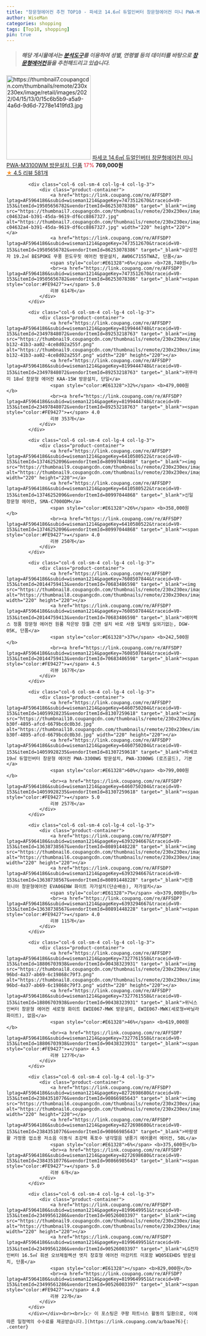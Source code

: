 ```yaml
---
title: "창문형에어컨 추천 TOP10 - 파세코 14.6㎡ 듀얼인버터 창문형에어컨 미니 PWA-M3100WM 방문설치, 단품"
author: WiseMan
categories: shopping
tags: [Top10, shopping]
pin: true
---
```


> ##### 해당 게시물에서는 [**분석도구**](https://itemscout.io/)를 이용하여 **성별**, **연령별** 등의 데이터를 바탕으로 [**창문형에어컨**](https://link.coupang.com/a/baae76)들을 추천해드리고 있습니다.
<div class="container"><div class="row">
            <div class="col-6 col-sm-4 col-lg-4 col-lg-3">
                <div class="product-container">
                    <a href="https://link.coupang.com/re/AFFSDP?lptag=AF5964186&subid=wiseman1214&pageKey=6460552465&traceid=V0-153&itemId=14058858409&vendorItemId=81306199546" target="_blank"><img src="https://thumbnail7.coupangcdn.com/thumbnails/remote/230x230ex/image/retail/images/2022/04/15/13/0/15c6b5b9-a5a9-4a6d-9d6d-7278e1419fd3.jpg" alt="https://thumbnail7.coupangcdn.com/thumbnails/remote/230x230ex/image/retail/images/2022/04/15/13/0/15c6b5b9-a5a9-4a6d-9d6d-7278e1419fd3.jpg" width="220" height="220"></a>
                    <a href="https://link.coupang.com/re/AFFSDP?lptag=AF5964186&subid=wiseman1214&pageKey=6460552465&traceid=V0-153&itemId=14058858409&vendorItemId=81306199546" target="_blank">파세코 14.6㎡ 듀얼인버터 창문형에어컨 미니 PWA-M3100WM 방문설치, 단품</a>
                    <span style="color:#E61328">17%</span> <b>769,000원</b>
                    <br><a href="https://link.coupang.com/re/AFFSDP?lptag=AF5964186&subid=wiseman1214&pageKey=6460552465&traceid=V0-153&itemId=14058858409&vendorItemId=81306199546" target="_blank"><span style="color:#FE9427">★</span> 4.5
                    리뷰 581개</a>
                </div>
            </div>
            
            <div class="col-6 col-sm-4 col-lg-4 col-lg-3">
                <div class="product-container">
                    <a href="https://link.coupang.com/re/AFFSDP?lptag=AF5964186&subid=wiseman1214&pageKey=7473512670&traceid=V0-153&itemId=19505656782&vendorItemId=86253078386" target="_blank"><img src="https://thumbnail7.coupangcdn.com/thumbnails/remote/230x230ex/image/retail/images/1266987583327558-c04632a4-b391-45da-9619-df6cc8867327.jpg" alt="https://thumbnail7.coupangcdn.com/thumbnails/remote/230x230ex/image/retail/images/1266987583327558-c04632a4-b391-45da-9619-df6cc8867327.jpg" width="220" height="220"></a>
                    <a href="https://link.coupang.com/re/AFFSDP?lptag=AF5964186&subid=wiseman1214&pageKey=7473512670&traceid=V0-153&itemId=19505656782&vendorItemId=86253078386" target="_blank">삼성전자 19.2㎡ BESPOKE 무풍 윈도우핏 에어컨 방문설치, AW06C7155TWAZ, 단품</a>
                    <span style="color:#E61328">6%</span> <b>728,740원</b>
                    <br><a href="https://link.coupang.com/re/AFFSDP?lptag=AF5964186&subid=wiseman1214&pageKey=7473512670&traceid=V0-153&itemId=19505656782&vendorItemId=86253078386" target="_blank"><span style="color:#FE9427">★</span> 5.0
                    리뷰 614개</a>
                </div>
            </div>
            
            <div class="col-6 col-sm-4 col-lg-4 col-lg-3">
                <div class="product-container">
                    <a href="https://link.coupang.com/re/AFFSDP?lptag=AF5964186&subid=wiseman1214&pageKey=8199444748&traceid=V0-153&itemId=23497848072&vendorItemId=89253218763" target="_blank"><img src="https://thumbnail9.coupangcdn.com/thumbnails/remote/230x230ex/image/retail/images/2024/03/27/17/4/34d8a28b-b132-41b3-aa02-4ce8d02a255f.png" alt="https://thumbnail9.coupangcdn.com/thumbnails/remote/230x230ex/image/retail/images/2024/03/27/17/4/34d8a28b-b132-41b3-aa02-4ce8d02a255f.png" width="220" height="220"></a>
                    <a href="https://link.coupang.com/re/AFFSDP?lptag=AF5964186&subid=wiseman1214&pageKey=8199444748&traceid=V0-153&itemId=23497848072&vendorItemId=89253218763" target="_blank">귀뚜라미 18㎡ 창문형 에어컨 KAA-15W 방문설치, 단일</a>
                    <span style="color:#E61328">32%</span> <b>479,000원</b>
                    <br><a href="https://link.coupang.com/re/AFFSDP?lptag=AF5964186&subid=wiseman1214&pageKey=8199444748&traceid=V0-153&itemId=23497848072&vendorItemId=89253218763" target="_blank"><span style="color:#FE9427">★</span> 4.0
                    리뷰 353개</a>
                </div>
            </div>
            
            <div class="col-6 col-sm-4 col-lg-4 col-lg-3">
                <div class="product-container">
                    <a href="https://link.coupang.com/re/AFFSDP?lptag=AF5964186&subid=wiseman1214&pageKey=6410580522&traceid=V0-153&itemId=13746252096&vendorItemId=80997044868" target="_blank"><img src="https://thumbnail9.coupangcdn.com/thumbnails/remote/230x230ex/image/vendor_inventory/16ba/a6c4fc9f3fbaee23b61d0e97df9f2f3acb57e0ba06ccc0c58e20cfb28e0d.jpg" alt="https://thumbnail9.coupangcdn.com/thumbnails/remote/230x230ex/image/vendor_inventory/16ba/a6c4fc9f3fbaee23b61d0e97df9f2f3acb57e0ba06ccc0c58e20cfb28e0d.jpg" width="220" height="220"></a>
                    <a href="https://link.coupang.com/re/AFFSDP?lptag=AF5964186&subid=wiseman1214&pageKey=6410580522&traceid=V0-153&itemId=13746252096&vendorItemId=80997044868" target="_blank">신일 창문형 에어컨, SMA-C7000DM</a>
                    <span style="color:#E61328">26%</span> <b>358,000원</b>
                    <br><a href="https://link.coupang.com/re/AFFSDP?lptag=AF5964186&subid=wiseman1214&pageKey=6410580522&traceid=V0-153&itemId=13746252096&vendorItemId=80997044868" target="_blank"><span style="color:#FE9427">★</span> 4.0
                    리뷰 250개</a>
                </div>
            </div>
            
            <div class="col-6 col-sm-4 col-lg-4 col-lg-3">
                <div class="product-container">
                    <a href="https://link.coupang.com/re/AFFSDP?lptag=AF5964186&subid=wiseman1214&pageKey=7608507844&traceid=V0-153&itemId=20144759413&vendorItemId=70683486598" target="_blank"><img src="https://thumbnail8.coupangcdn.com/thumbnails/remote/230x230ex/image/vendor_inventory/3327/aff0001d260cd9155234b794055b8a8c6354d087a7f1f5044d4a57e98be6.jpg" alt="https://thumbnail8.coupangcdn.com/thumbnails/remote/230x230ex/image/vendor_inventory/3327/aff0001d260cd9155234b794055b8a8c6354d087a7f1f5044d4a57e98be6.jpg" width="220" height="220"></a>
                    <a href="https://link.coupang.com/re/AFFSDP?lptag=AF5964186&subid=wiseman1214&pageKey=7608507844&traceid=V0-153&itemId=20144759413&vendorItemId=70683486598" target="_blank">에어렉스 정품 창문형 에어컨 원룸 작은방 창틀 간편 설치 바로 사용 일체형 실외기없는, DGW-05K, 단품</a>
                    <span style="color:#E61328">37%</span> <b>242,500원</b>
                    <br><a href="https://link.coupang.com/re/AFFSDP?lptag=AF5964186&subid=wiseman1214&pageKey=7608507844&traceid=V0-153&itemId=20144759413&vendorItemId=70683486598" target="_blank"><span style="color:#FE9427">★</span> 4.5
                    리뷰 167개</a>
                </div>
            </div>
            
            <div class="col-6 col-sm-4 col-lg-4 col-lg-3">
                <div class="product-container">
                    <a href="https://link.coupang.com/re/AFFSDP?lptag=AF5964186&subid=wiseman1214&pageKey=6460750204&traceid=V0-153&itemId=14059928235&vendorItemId=81307259618" target="_blank"><img src="https://thumbnail10.coupangcdn.com/thumbnails/remote/230x230ex/image/retail/images/2022/04/15/15/0/8382c462-b30f-4895-afcd-6679bcdc0b3d.jpg" alt="https://thumbnail10.coupangcdn.com/thumbnails/remote/230x230ex/image/retail/images/2022/04/15/15/0/8382c462-b30f-4895-afcd-6679bcdc0b3d.jpg" width="220" height="220"></a>
                    <a href="https://link.coupang.com/re/AFFSDP?lptag=AF5964186&subid=wiseman1214&pageKey=6460750204&traceid=V0-153&itemId=14059928235&vendorItemId=81307259618" target="_blank">파세코 19㎡ 듀얼인버터 창문형 에어컨 PWA-3300WG 방문설치, PWA-3300WG (로즈골드), 기본</a>
                    <span style="color:#E61328">60%</span> <b>799,000원</b>
                    <br><a href="https://link.coupang.com/re/AFFSDP?lptag=AF5964186&subid=wiseman1214&pageKey=6460750204&traceid=V0-153&itemId=14059928235&vendorItemId=81307259618" target="_blank"><span style="color:#FE9427">★</span> 5.0
                    리뷰 257개</a>
                </div>
            </div>
            
            <div class="col-6 col-sm-4 col-lg-4 col-lg-3">
                <div class="product-container">
                    <a href="https://link.coupang.com/re/AFFSDP?lptag=AF5964186&subid=wiseman1214&pageKey=6393294667&traceid=V0-153&itemId=13638738567&vendorItemId=80891448228" target="_blank"><img src="https://thumbnail6.coupangcdn.com/thumbnails/remote/230x230ex/image/vendor_inventory/d047/29af46e9f77f88b2301315dca7ee1c1fff961317f423bac021c480af69e8.jpg" alt="https://thumbnail6.coupangcdn.com/thumbnails/remote/230x230ex/image/vendor_inventory/d047/29af46e9f77f88b2301315dca7ee1c1fff961317f423bac021c480af69e8.jpg" width="220" height="220"></a>
                    <a href="https://link.coupang.com/re/AFFSDP?lptag=AF5964186&subid=wiseman1214&pageKey=6393294667&traceid=V0-153&itemId=13638738567&vendorItemId=80891448228" target="_blank">인증 위니아 창문형에어컨 EVA06ENW 화이트 자가설치(단순배송), 자가설치</a>
                    <span style="color:#E61328">7%</span> <b>379,000원</b>
                    <br><a href="https://link.coupang.com/re/AFFSDP?lptag=AF5964186&subid=wiseman1214&pageKey=6393294667&traceid=V0-153&itemId=13638738567&vendorItemId=80891448228" target="_blank"><span style="color:#FE9427">★</span> 4.0
                    리뷰 115개</a>
                </div>
            </div>
            
            <div class="col-6 col-sm-4 col-lg-4 col-lg-3">
                <div class="product-container">
                    <a href="https://link.coupang.com/re/AFFSDP?lptag=AF5964186&subid=wiseman1214&pageKey=7327761558&traceid=V0-153&itemId=18806703938&vendorItemId=90438323931" target="_blank"><img src="https://thumbnail8.coupangcdn.com/thumbnails/remote/230x230ex/image/retail/images/2024/06/24/18/0/efb6adc1-96bd-4a37-ab69-6c19868c79f3.png" alt="https://thumbnail8.coupangcdn.com/thumbnails/remote/230x230ex/image/retail/images/2024/06/24/18/0/efb6adc1-96bd-4a37-ab69-6c19868c79f3.png" width="220" height="220"></a>
                    <a href="https://link.coupang.com/re/AFFSDP?lptag=AF5964186&subid=wiseman1214&pageKey=7327761558&traceid=V0-153&itemId=18806703938&vendorItemId=90438323931" target="_blank">위닉스 인버터 창문형 에어컨 세로형 화이트 EWIE067-MWK 방문설치, EWIE067-MWK(세로형+바닐라화이트), 없음</a>
                    <span style="color:#E61328">46%</span> <b>619,000원</b>
                    <br><a href="https://link.coupang.com/re/AFFSDP?lptag=AF5964186&subid=wiseman1214&pageKey=7327761558&traceid=V0-153&itemId=18806703938&vendorItemId=90438323931" target="_blank"><span style="color:#FE9427">★</span> 4.5
                    리뷰 127개</a>
                </div>
            </div>
            
            <div class="col-6 col-sm-4 col-lg-4 col-lg-3">
                <div class="product-container">
                    <a href="https://link.coupang.com/re/AFFSDP?lptag=AF5964186&subid=wiseman1214&pageKey=8272698680&traceid=V0-153&itemId=23843510776&vendorItemId=90866985643" target="_blank"><img src="https://thumbnail6.coupangcdn.com/thumbnails/remote/230x230ex/image/vendor_inventory/a354/1189deae290079e21543ee19969d3bc63f2aba4a9b029b7cc34c1ac3524b.png" alt="https://thumbnail6.coupangcdn.com/thumbnails/remote/230x230ex/image/vendor_inventory/a354/1189deae290079e21543ee19969d3bc63f2aba4a9b029b7cc34c1ac3524b.png" width="220" height="220"></a>
                    <a href="https://link.coupang.com/re/AFFSDP?lptag=AF5964186&subid=wiseman1214&pageKey=8272698680&traceid=V0-153&itemId=23843510776&vendorItemId=90866985643" target="_blank">바람생활 가정용 업소용 저소음 이동식 초강력 폭포수 냉각얼음 냉풍기 에어쿨러 에어컨, 50L</a>
                    <span style="color:#E61328">6%</span> <b>375,600원</b>
                    <br><a href="https://link.coupang.com/re/AFFSDP?lptag=AF5964186&subid=wiseman1214&pageKey=8272698680&traceid=V0-153&itemId=23843510776&vendorItemId=90866985643" target="_blank"><span style="color:#FE9427">★</span> 5.0
                    리뷰 6개</a>
                </div>
            </div>
            
            <div class="col-6 col-sm-4 col-lg-4 col-lg-3">
                <div class="product-container">
                    <a href="https://link.coupang.com/re/AFFSDP?lptag=AF5964186&subid=wiseman1214&pageKey=8199649951&traceid=V0-153&itemId=23499561286&vendorItemId=90526003397" target="_blank"><img src="https://thumbnail9.coupangcdn.com/thumbnails/remote/230x230ex/image/rs_quotation_api/odqudj3u/b5b4bd1c46284521acd0d8ec49fe7c63.jpg" alt="https://thumbnail9.coupangcdn.com/thumbnails/remote/230x230ex/image/rs_quotation_api/odqudj3u/b5b4bd1c46284521acd0d8ec49fe7c63.jpg" width="220" height="220"></a>
                    <a href="https://link.coupang.com/re/AFFSDP?lptag=AF5964186&subid=wiseman1214&pageKey=8199649951&traceid=V0-153&itemId=23499561286&vendorItemId=90526003397" target="_blank">LG전자 인버터 16.5㎡ 휘센 오브제컬렉션 엣지 창호형 에어컨 마감키트 미포함 WQ05EEHDS 방문설치, 단품</a>
                    <span style="color:#E61328"></span> <b>829,000원</b>
                    <br><a href="https://link.coupang.com/re/AFFSDP?lptag=AF5964186&subid=wiseman1214&pageKey=8199649951&traceid=V0-153&itemId=23499561286&vendorItemId=90526003397" target="_blank"><span style="color:#FE9427">★</span> 4.0
                    리뷰 22개</a>
                </div>
            </div>
            </div></div><br><br>[👉 이 포스팅은 쿠팡 파트너스 활동의 일환으로, 이에 따른 일정액의 수수료를 제공받습니다.](https://link.coupang.com/a/baae76){: .center}